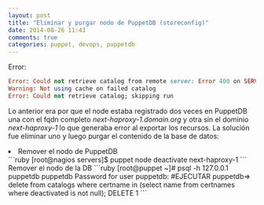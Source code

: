 ```yaml
---
layout: post
title: "Eliminar y purgar nodo de PuppetDB (storeconfig)"
date: 2014-08-26 11:43
comments: true
categories: puppet, devops, puppetdb
---
```

Error:
```ruby
Error: Could not retrieve catalog from remote server: Error 400 on SERVER: A duplicate resource was found while collecting exported resources, with the type and title Nagios_host[next-haproxy-1.domain.org] on node nagios.domain.org
Warning: Not using cache on failed catalog
Error: Could not retrieve catalog; skipping run
```
Lo anterior era por que el node estaba registrado dos veces en PuppetDB una con el fqdn completo <i>next-haproxy-1.domain.org</i> y otra sin el dominio <i>next-haproxy-1</i> lo que generaba error al exportar los recursos. La solución fue eliminar uno y luego purgar el contenido de la base de datos:

<li>Remover el nodo de PuppetDB</li>
```ruby
[root@nagios servers]$ puppet node deactivate next-haproxy-1
```
Remover el nodo de la DB
```ruby
[root@puppet ~]# psql -h 127.0.0.1 puppetdb puppetdb
Password for user puppetdb: <colocar password>
#EJECUTAR
puppetdb=> delete from catalogs where certname in (select name from certnames where deactivated is not null);
DELETE 1
```


